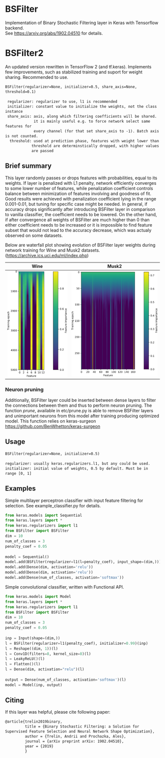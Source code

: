 # BSFilter
Implementation of Binary Stochastic Filtering layer in Keras with Tensorflow backend.  
See https://arxiv.org/abs/1902.04510 for details.

# BSFilter2
An updated version rewritten in TensorFlow 2 (and tf.keras). Implements few improvements, such as 
stabilized training and suport for weight sharing. Recommended to use.
```
BSFilter(regularizer=None, initializer=0.5, share_axis=None, threshold=0.1)

 regularizer: regularizer to use, l1 is recommended
 initializer: constant value to initialize the weights, not the class instance
 share_axis: axis, along which filtering coefficients will be shared.
             it is mainly useful e.g. to force network select same features for 
             every channel (for that set share_axis to -1). Batch axis is not counted.
  threshold: used at prediction phase, features with weight lower than 
            threshold are determinstically dropped, with higher values
            are passed
```  
## Brief summary
This layer randomly passes or drops features with probabilities, equal to its weights. If layer is penalized
with L1 penalty, network efficiently converges to some lower number of features, while penalization
coefficient controls balance between minimization of features involving and goodness of fit. Good results
were achieved with penalization coefficient lying in the range 0.001-0.01, but tuning for specific case
might be needed. In general, if accuracy drops significantly after introducing BSFilter layer in comparison
to vanilla classifier, the coefficient needs to be lowered. On the other hand, if after convergence
all weights of BSFilter are much higher than 0 than either coefficient needs to be increased or it is impossible
to find feature subset that would not lead to the accuracy decrease, which was actualy observed on some datasets.

Below are waterfall plot showing evolution of BSFilter layer weights during network training for Wine and Musk2 datasets.
(https://archive.ics.uci.edu/ml/index.php)  

Wine                       |  Musk2
:-------------------------:|:-------------------------:
![](https://raw.githubusercontent.com/Trel725/BSFilter/master/etc/Evolution_wine.png)  |  ![](https://raw.githubusercontent.com/Trel725/BSFilter/master/etc/Evolution_musk.png)

### Neuron pruning

Additionally, BSFilter layer could be inserted between dense layers to filter the connections between them and thus 
to perform neuron pruning. The function *prune*, available in etc/prune.py is able to remove BSFilter layers
and unimportant neurons from this model after training producing optimized model.
This function relies on keras-surgeon  
https://github.com/BenWhetton/keras-surgeon

## Usage

```
BSFilter(regularizer=None, initializer=0.5)

regularizer: usually keras.regularizers.l1, but any could be used.  
initializer: initial value of weights, 0.5 by default. Must be in range [0, 1] 
```
## Examples

Simple multilayer perceptron classifier with input feature filtering for selection. See example_classifier.py for details.
```python
from keras.models import Sequential
from keras.layers import *
from keras.regularizers import l1
from BSFilter import BSFilter
dim = 10
num_of_classes = 3
penalty_coef = 0.05

model = Sequential()
model.add(BSFilter(regularizer=l1(l=penalty_coef), input_shape=(dim,)))
model.add(Dense(dim, activation='relu'))
model.add(Dense(dim, activation='relu'))
model.add(Dense(num_of_classes, activation='softmax'))
```

Simple convolutional classifier, written with Functional API.

```python
from keras.models import Model
from keras.layers import *
from keras.regularizers import l1
from BSFilter import BSFilter
dim = 10
num_of_classes = 3
penalty_coef = 0.05

inp = Input(shape=(dim,))
l = BSFilter(regularizer=l1(penalty_coef), initializer=0.99)(inp)
l = Reshape((dim, 1))(l)
l = Conv1D(filters=8, kernel_size=8)(l)
l = LeakyReLU()(l)
l = Flatten()(l)
l = Dense(dim, activation="relu")(l)

output = Dense(num_of_classes, activation='softmax')(l)
model = Model(inp, output)
```


## Citing

If this layer was helpful, please cite following paper:

```
@article{trelin2019binary,
         title = {Binary Stochastic Filtering: a Solution for Supervised Feature Selection and Neural Network Shape Optimization},
         author = {Trelin, Andrii and Prochazka, Ales},
         journal = {arXiv preprint arXiv: 1902.04510},
         year = {2019}
         }
```
